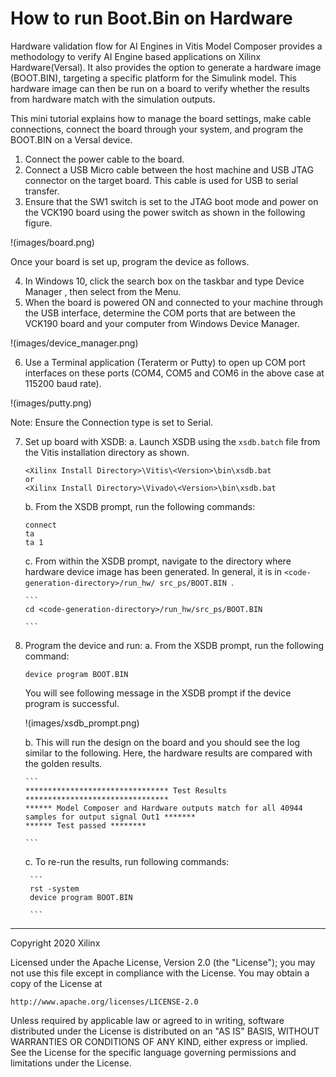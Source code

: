 # How to run Boot.Bin on Hardware
Hardware validation flow for AI Engines in Vitis Model Composer provides a methodology to verify AI Engine based applications on Xilinx Hardware(Versal). It also provides the option to generate a hardware image (BOOT.BIN), targeting a
specific platform for the Simulink model. This hardware image can then be run on a board to verify whether the results from hardware match with the simulation outputs.

This mini tutorial explains how to manage the board settings, make cable connections, connect the board through your system, and program the BOOT.BIN on a Versal device.

1. Connect the power cable to the board.
2. Connect a USB Micro cable between the host machine and USB JTAG connector on the target board. This cable is used for USB to serial transfer.
3. Ensure that the SW1 switch is set to the JTAG boot mode and power on the VCK190 board using the power switch as shown in the following figure.

!(images/board.png)

Once your board is set up, program the device as follows.

4. In Windows 10, click the search box on the taskbar and type Device Manager , then select from the Menu.
5. When the board is powered ON and connected to your machine through the USB interface, determine the COM ports that are between the VCK190 board and your computer from Windows Device Manager.

!(images/device_manager.png)

6. Use a Terminal application (Teraterm or Putty) to open up COM port interfaces on these ports (COM4, COM5 and COM6 in the above case at 115200 baud rate).

!(images/putty.png)

Note: Ensure the Connection type is set to Serial.

7. Set up board with XSDB:
   a. Launch XSDB using the ```xsdb.batch``` file from the Vitis installation directory as shown.

      ```
      <Xilinx Install Directory>\Vitis\<Version>\bin\xsdb.bat
      or
      <Xilinx Install Directory>\Vivado\<Version>\bin\xsdb.bat
      ```
    b. From the XSDB prompt, run the following commands:

      ```
      connect
      ta
      ta 1
      
      ```
    c. From within the XSDB prompt, navigate to the directory where hardware device image has been generated. In general, it is in ```<code-generation-directory>/run_hw/ src_ps/BOOT.BIN ```.

       ```
       cd <code-generation-directory>/run_hw/src_ps/BOOT.BIN

       ```
8. Program the device and run:
   a. From the XSDB prompt, run the following command:
      ```
      device program BOOT.BIN

      ```
      You will see following message in the XSDB prompt if the device program is successful.
    
      !(images/xsdb_prompt.png)

    b. This will run the design on the board and you should see the log similar to the following. Here, the hardware results are compared with the golden results.

       ```
       ******************************** Test Results ********************************
       ****** Model Composer and Hardware outputs match for all 40944 samples for output signal Out1 *******
       ****** Test passed ********
    
       ```
    c. To re-run the results, run following commands:

        ```
        rst -system
        device program BOOT.BIN

        ```

--------------
Copyright 2020 Xilinx

Licensed under the Apache License, Version 2.0 (the "License");
you may not use this file except in compliance with the License.
You may obtain a copy of the License at

    http://www.apache.org/licenses/LICENSE-2.0

Unless required by applicable law or agreed to in writing, software
distributed under the License is distributed on an "AS IS" BASIS,
WITHOUT WARRANTIES OR CONDITIONS OF ANY KIND, either express or implied.
See the License for the specific language governing permissions and
limitations under the License.
